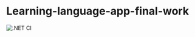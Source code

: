 # Learning-language-app-final-work

![.NET CI](https://github.com/sawoiddd/Learning-language-app-final-work/actions/workflows/ci.yml/badge.svg)
